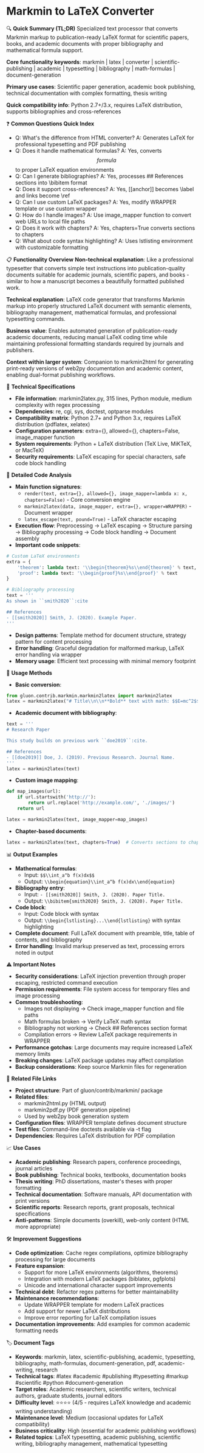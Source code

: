 # Markmin to LaTeX Converter

🔍 **Quick Summary (TL;DR)**
Specialized text processor that converts Markmin markup to publication-ready LaTeX format for scientific papers, books, and academic documents with proper bibliography and mathematical formula support.

**Core functionality keywords**: markmin | latex | converter | scientific-publishing | academic | typesetting | bibliography | math-formulas | document-generation

**Primary use cases**: Scientific paper generation, academic book publishing, technical documentation with complex formatting, thesis writing

**Quick compatibility info**: Python 2.7+/3.x, requires LaTeX distribution, supports bibliographies and cross-references

❓ **Common Questions Quick Index**
- Q: What's the difference from HTML converter? A: Generates LaTeX for professional typesetting and PDF publishing
- Q: Does it handle mathematical formulas? A: Yes, converts $$formula$$ to proper LaTeX equation environments
- Q: Can I generate bibliographies? A: Yes, processes ## References sections into \\bibitem format
- Q: Does it support cross-references? A: Yes, [[anchor]] becomes \\label and links become \\ref
- Q: Can I use custom LaTeX packages? A: Yes, modify WRAPPER template or use custom wrapper
- Q: How do I handle images? A: Use image_mapper function to convert web URLs to local file paths
- Q: Does it work with chapters? A: Yes, chapters=True converts sections to chapters
- Q: What about code syntax highlighting? A: Uses lstlisting environment with customizable formatting

📋 **Functionality Overview**
**Non-technical explanation**: Like a professional typesetter that converts simple text instructions into publication-quality documents suitable for academic journals, scientific papers, and books - similar to how a manuscript becomes a beautifully formatted published work.

**Technical explanation**: LaTeX code generator that transforms Markmin markup into properly structured LaTeX document with semantic elements, bibliography management, mathematical formulas, and professional typesetting commands.

**Business value**: Enables automated generation of publication-ready academic documents, reducing manual LaTeX coding time while maintaining professional formatting standards required by journals and publishers.

**Context within larger system**: Companion to markmin2html for generating print-ready versions of web2py documentation and academic content, enabling dual-format publishing workflows.

🔧 **Technical Specifications**
- **File information**: markmin2latex.py, 315 lines, Python module, medium complexity with regex processing
- **Dependencies**: re, cgi, sys, doctest, optparse modules
- **Compatibility matrix**: Python 2.7+ and Python 3.x, requires LaTeX distribution (pdflatex, xelatex)
- **Configuration parameters**: extra={}, allowed={}, chapters=False, image_mapper function
- **System requirements**: Python + LaTeX distribution (TeX Live, MiKTeX, or MacTeX)
- **Security requirements**: LaTeX escaping for special characters, safe code block handling

📝 **Detailed Code Analysis**
- **Main function signatures**:
  - `render(text, extra={}, allowed={}, image_mapper=lambda x: x, chapters=False)` - Core conversion engine
  - `markmin2latex(data, image_mapper, extra={}, wrapper=WRAPPER)` - Document wrapper
  - `latex_escape(text, pound=True)` - LaTeX character escaping
- **Execution flow**: Preprocessing → LaTeX escaping → Structure parsing → Bibliography processing → Code block handling → Document assembly
- **Important code snippets**:
```python
# Custom LaTeX environments
extra = {
    'theorem': lambda text: '\\begin{theorem}%s\\end{theorem}' % text,
    'proof': lambda text: '\\begin{proof}%s\\end{proof}' % text
}

# Bibliography processing
text = '''
As shown in ``smith2020``:cite

## References
- [[smith2020]] Smith, J. (2020). Example Paper.
'''
```
- **Design patterns**: Template method for document structure, strategy pattern for content processing
- **Error handling**: Graceful degradation for malformed markup, LaTeX error handling via wrapper
- **Memory usage**: Efficient text processing with minimal memory footprint

🚀 **Usage Methods**
- **Basic conversion**:
```python
from gluon.contrib.markmin.markmin2latex import markmin2latex
latex = markmin2latex("# Title\\n\\n**Bold** text with math: $$E=mc^2$$")
```
- **Academic document with bibliography**:
```python
text = '''
# Research Paper

This study builds on previous work ``doe2019``:cite.

## References
- [[doe2019]] Doe, J. (2019). Previous Research. Journal Name.
'''
latex = markmin2latex(text)
```
- **Custom image mapping**:
```python
def map_images(url):
    if url.startswith('http://'):
        return url.replace('http://example.com/', './images/')
    return url

latex = markmin2latex(text, image_mapper=map_images)
```
- **Chapter-based documents**:
```python
latex = markmin2latex(text, chapters=True)  # Converts sections to chapters
```

📊 **Output Examples**
- **Mathematical formulas**:
  - Input: `$$\\int_a^b f(x)dx$$`
  - Output: `\\begin{equation}\\int_a^b f(x)dx\\end{equation}`
- **Bibliography entry**:
  - Input: `- [[smith2020]] Smith, J. (2020). Paper Title.`
  - Output: `\\bibitem{smith2020} Smith, J. (2020). Paper Title.`
- **Code block**:
  - Input: Code block with syntax
  - Output: `\\begin{lstlisting}...\\end{lstlisting}` with syntax highlighting
- **Complete document**: Full LaTeX document with preamble, title, table of contents, and bibliography
- **Error handling**: Invalid markup preserved as text, processing errors noted in output

⚠️ **Important Notes**
- **Security considerations**: LaTeX injection prevention through proper escaping, restricted command execution
- **Permission requirements**: File system access for temporary files and image processing
- **Common troubleshooting**:
  - Images not displaying → Check image_mapper function and file paths
  - Math formulas broken → Verify LaTeX math syntax
  - Bibliography not working → Check ## References section format
  - Compilation errors → Review LaTeX package requirements in WRAPPER
- **Performance gotchas**: Large documents may require increased LaTeX memory limits
- **Breaking changes**: LaTeX package updates may affect compilation
- **Backup considerations**: Keep source Markmin files for regeneration

🔗 **Related File Links**
- **Project structure**: Part of gluon/contrib/markmin/ package
- **Related files**:
  - markmin2html.py (HTML output)
  - markmin2pdf.py (PDF generation pipeline)
  - Used by web2py book generation system
- **Configuration files**: WRAPPER template defines document structure
- **Test files**: Command-line doctests available via -t flag
- **Dependencies**: Requires LaTeX distribution for PDF compilation

📈 **Use Cases**
- **Academic publishing**: Research papers, conference proceedings, journal articles
- **Book publishing**: Technical books, textbooks, documentation books
- **Thesis writing**: PhD dissertations, master's theses with proper formatting
- **Technical documentation**: Software manuals, API documentation with print versions
- **Scientific reports**: Research reports, grant proposals, technical specifications
- **Anti-patterns**: Simple documents (overkill), web-only content (HTML more appropriate)

🛠️ **Improvement Suggestions**
- **Code optimization**: Cache regex compilations, optimize bibliography processing for large documents
- **Feature expansion**: 
  - Support for more LaTeX environments (algorithms, theorems)
  - Integration with modern LaTeX packages (biblatex, pgfplots)
  - Unicode and international character support improvements
- **Technical debt**: Refactor regex patterns for better maintainability
- **Maintenance recommendations**: 
  - Update WRAPPER template for modern LaTeX practices
  - Add support for newer LaTeX distributions
  - Improve error reporting for LaTeX compilation issues
- **Documentation improvements**: Add examples for common academic formatting needs

🏷️ **Document Tags**
- **Keywords**: markmin, latex, scientific-publishing, academic, typesetting, bibliography, math-formulas, document-generation, pdf, academic-writing, research
- **Technical tags**: #latex #academic #publishing #typesetting #markup #scientific #python #document-generation
- **Target roles**: Academic researchers, scientific writers, technical authors, graduate students, journal editors
- **Difficulty level**: ⭐⭐⭐⭐ (4/5 - requires LaTeX knowledge and academic writing understanding)
- **Maintenance level**: Medium (occasional updates for LaTeX compatibility)
- **Business criticality**: High (essential for academic publishing workflows)
- **Related topics**: LaTeX typesetting, academic publishing, scientific writing, bibliography management, mathematical typesetting